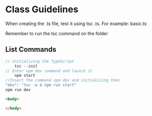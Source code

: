 # Class Guidelines

When creating the .ts file, test it using tsc <file name>.ts.
For example: basic.ts
  
Remember to run the tsc command on the folder

## List Commands
~~~typescript
// Initializing the TypeScript  
    tsc --init  
// Enter npm dev command and launch it  
    npm start  
//Insert the command npm dev and initializing then  
"dev": "tsc -w & npm run start"  
npm run dev  
~~~

~~~html
<body>

</body>
~~~

